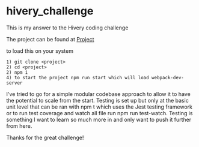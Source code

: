 # hivery_challenge

This is my answer to the Hivery coding challenge

The project can be found at [Project](https://rocking42.github.io/hiveryChallenge/dist)

to load this on your system
```
1) git clone <project>
2) cd <project>
2) npm i
4) to start the project npm run start which will load webpack-dev-server
```
I've tried to go for a simple modular codebase approach to allow it to have the potential to scale from the start. Testing is set up but only at the basic unit level that can be ran with npm t which uses the Jest testing framework or to run test coverage and watch all file run npm run test-watch. Testing is something I want to learn so much more in and only want to push it further from here.

Thanks for the great challenge!
